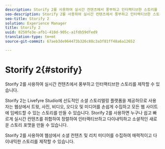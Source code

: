 ```yaml
---
description: Storify 2를 사용하여 실시간 컨텐츠에서 풍부하고 인터랙티브한 스토리를 제작할 수 있습니다.
seo-description: Storify 2를 사용하여 실시간 컨텐츠에서 풍부하고 인터랙티브한 스토리를 제작할 수 있습니다.
seo-title: Storify 2
solution: Experience Manager
title: Storify 2
uuid: 8250fe3e-afb1-418d-905c-a1fdb59dfed9
translation-type: tm+mt
source-git-commit: 67aeb3de964473b326c88c3a3f81ff48a6a12652

---
```



# Storify 2{#storify}

Storify 2를 사용하여 실시간 컨텐츠에서 풍부하고 인터랙티브한 스토리를 제작할 수 있습니다.

Storify 2는 Livefyre Studio에 선도적인 소셜 스토리텔링 플랫폼을 제공하므로 사용자는 웹상에서 트윗, 사진, 비디오, 오디오 및 미디어를 손쉽게 수집하고 모든 웹 사이트에 임베드할 수 있는 스토리를 만들 수 있습니다. Storify 2를 사용하면 누구나 쉽고 빠르게 실시간 컨텐츠를 취합하여 정렬하여 인터랙티브하고 다이내믹하고 소셜적인 새로운 스토리 포맷을 만들 수 있습니다.

Storify 2를 사용하여 웹상에서 소셜 컨텐츠 및 리치 미디어를 수집하여 매력적이고 다이내믹한 스토리를 제작할 수 있습니다.
